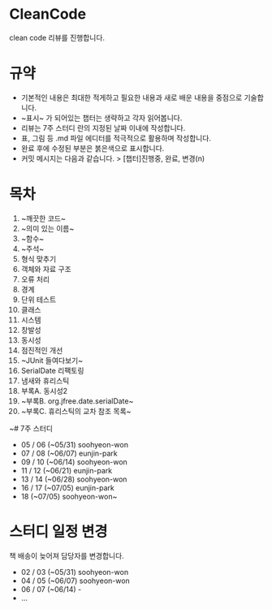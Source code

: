 # CleanCode
clean code 리뷰를 진행합니다. 

# 규약
- 기본적인 내용은 최대한 적게하고 필요한 내용과 새로 배운 내용을 중점으로 기술합니다.
- ~표시~ 가 되어있는 챕터는 생략하고 각자 읽어봅니다.
- 리뷰는 7주 스터디 란의 지정된 날짜 이내에 작성합니다.
- 표, 그림 등 .md 파일 에디터를 적극적으로 활용하며 작성합니다.
- 완료 후에 수정된 부분은 붉은색으로 표시합니다.
- 커밋 메시지는 다음과 같습니다. > [챕터]진행중, 완료, 변경(n)

# 목차
01. ~깨끗한 코드~
02. ~의미 있는 이름~
03. ~함수~
04. ~주석~
05. 형식 맞추기
06. 객체와 자료 구조	
07. 오류 처리
08. 경계
09. 단위 테스트
10. 클래스
11. 시스템
12. 창발성
13. 동시성
14. 점진적인 개선
15. ~JUnit 들여다보기~
16. SerialDate 리팩토링	
17. 냄새와 휴리스틱
18. 부록A. 동시성2
19. ~부록B. org.jfree.date.serialDate~
20. ~부록C. 휴리스틱의 교차 참조 목록~

~# 7주 스터디
- 05 / 06 (~05/31) soohyeon-won
- 07 / 08 (~06/07) eunjin-park
- 09 / 10 (~06/14) soohyeon-won
- 11 / 12 (~06/21) eunjin-park
- 13 / 14 (~06/28) soohyeon-won
- 16 / 17 (~07/05) eunjin-park
- 18 (~07/05)      soohyeon-won~

# 스터디 일정 변경
책 배송이 늦어져 담당자를 변경합니다.
- 02 / 03 (~05/31) soohyeon-won
- 04 / 05 (~06/07) soohyeon-won
- 06 / 07 (~06/14) -
- ...

